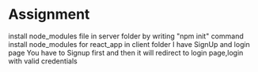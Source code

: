 # Assignment
install node_modules file in server folder by writing "npm init" command 
install node_modules for react_app in client folder 
I have SignUp and login page
You have to Signup first and then it will redirect to login page,login with valid credentials 
